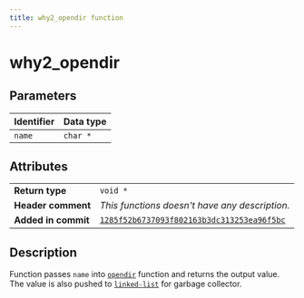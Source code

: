 ```yaml
---
title: why2_opendir function
---
```


<!--
This is part of WHY2
Copyright (C) 2022 Václav Šmejkal

This program is free software: you can redistribute it and/or modify
it under the terms of the GNU General Public License as published by
the Free Software Foundation, either version 3 of the License, or
(at your option) any later version.

This program is distributed in the hope that it will be useful,
but WITHOUT ANY WARRANTY; without even the implied warranty of
MERCHANTABILITY or FITNESS FOR A PARTICULAR PURPOSE.  See the
GNU General Public License for more details.

You should have received a copy of the GNU General Public License
along with this program.  If not, see <https://www.gnu.org/licenses/>.
-->

# why2_opendir

## Parameters

| Identifier | Data type |
| ---------- | --------- |
| `name`     | `char *`  |

## Attributes

|                     |                                                |
| ------------------  | ---------------------------------------------- |
| **Return type**     | `void *`                                       |
| **Header comment**  | *This functions doesn't have any description.* |
| **Added in commit** | [`1285f52b6737093f802163b3dc313253ea96f5bc`](https://github.com/ENGO150/WHY2/commit/1285f52b6737093f802163b3dc313253ea96f5bc) |

## Description

Function passes `name` into [`opendir`](https://linux.die.net/man/3/opendir) function and returns the output value. The value is also pushed to [`linked-list`](../../../../types/core/llist/why2_list_t) for garbage collector.